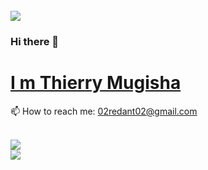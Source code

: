 <br>
<img src="https://github.com/r-e-d-ant/red-Ant-02/blob/main/1500x500.jpeg"/>
<br>


### Hi there 👋
# <a href="https://thierrymugisha.me/">I m Thierry Mugisha</a>

<!--- 🔭  I’m currently working on Flask/-->
<!--- 🌱 I’m currently learning Django -->
<!--- 🤔 I’m looking for help with JavaScript -->
<!--- 👯 I’m looking to collaborate on every web apps development --->
<!--- 💬 Ask me about Python, Flask,... --->
 
 📫 How to reach me: 02redant02@gmail.com<br>

<br><a href="https://github.com/r-e-d-ant/convoychat">
  <img align="center" src="https://github-readme-stats.vercel.app/api?username=r-e-d-ant&count_private=true&show_icons=true&theme=dracula" />
</a>
<br>
<a href="https://github.com/r-e-d-ant/github-readme-stats">
  <img align="center" src="https://github-readme-stats.vercel.app/api/top-langs/?username=r-e-d-ant&count_private=true&show_icons=true&theme=dracula" />
</a>
